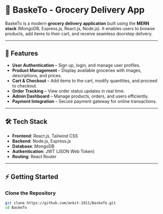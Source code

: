# 🛒 BaskeTo - Grocery Delivery App

BaskeTo is a modern **grocery delivery application** built using the **MERN stack** (MongoDB, Express.js, React.js, Node.js). It enables users to browse products, add items to their cart, and receive seamless doorstep delivery.

---

## 🚀 Features

- **User Authentication** – Sign up, login, and manage user profiles.
- **Product Management** – Display available groceries with images, descriptions, and prices.
- **Cart & Checkout** – Add items to the cart, modify quantities, and proceed to checkout.
- **Order Tracking** – View order status updates in real time.
- **Admin Dashboard** – Manage products, orders, and users efficiently.
- **Payment Integration** – Secure payment gateway for online transactions.

---

## 🛠️ Tech Stack

- **Frontend**: React.js, Tailwind CSS  
- **Backend**: Node.js, Express.js  
- **Database**: MongoDB  
- **Authentication**: JWT (JSON Web Token)  
- **Routing**: React Router  

---

## ⚡ Getting Started

### Clone the Repository
```sh
git clone https://github.com/ankit-1011/BaskeTo.git
cd BaskeTo
